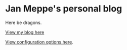 # Jan Meppe's personal blog

Here be dragons.

[View my blog here](https://rainymood.github.io/)

[View configuration options here](https://mmistakes.github.io/minimal-mistakes/docs/configuration/).
